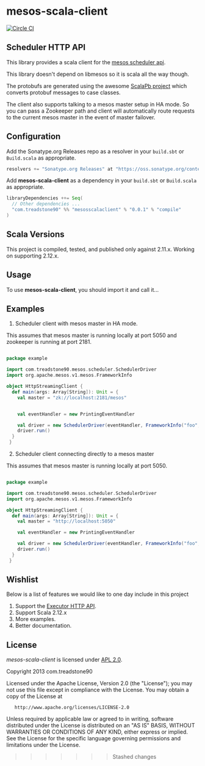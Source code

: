 # mesos-scala-client
[![Circle CI](https://circleci.com/gh/treadstone90/mesos-scala-client.png?circle-token=:circle-token)](https://circleci.com/gh/treadstone90/mesos-scala-client)

## Scheduler HTTP API

This library provides a scala client for the [mesos scheduler api](http://mesos.apache.org/documentation/latest/scheduler-http-api).

This library doesn't depend on libmesos so it is scala all the way though.

The protobufs are generated using the awesome [ScalaPb project](https://scalapb.github.io/) which
converts protobuf messages to case classes.

The client also supports talking to a mesos master setup in HA mode. So you
can pass a Zookeeper path and client will automatically route requests to
the current mesos master in the event of master failover.


## Configuration

Add the Sonatype.org Releases repo as a resolver in your `build.sbt` or `Build.scala` as appropriate.

```scala
resolvers += "Sonatype.org Releases" at "https://oss.sonatype.org/content/repositories/releases/"
```

Add **mesos-scala-client** as a dependency in your `build.sbt` or `Build.scala` as appropriate.

```scala
libraryDependencies ++= Seq(
  // Other dependencies ...
  "com.treadstone90" %% "mesosscalaclient" % "0.0.1" % "compile"
)
```

## Scala Versions

This project is compiled, tested, and published only against 2.11.x. Working on supporting 2.12.x.

## Usage

To use **mesos-scala-client**, you should import it and call it...


## Examples

1. Scheduler client with mesos master in HA mode.

This assumes that mesos master is running locally at port 5050 and zookeeper is running at port 2181.

```scala

package example

import com.treadstone90.mesos.scheduler.SchedulerDriver
import org.apache.mesos.v1.mesos.FrameworkInfo

object HttpStreamingClient {
  def main(args: Array[String]): Unit = {
    val master = "zk://localhost:2181/mesos"


    val eventHandler = new PrintingEventHandler

    val driver = new SchedulerDriver(eventHandler, FrameworkInfo("foo", "bar"), master)
    driver.run()
  }
 }
```

2. Scheduler client connecting directly to a mesos master

This assumes that mesos master is running locally at port 5050.

```scala

package example

import com.treadstone90.mesos.scheduler.SchedulerDriver
import org.apache.mesos.v1.mesos.FrameworkInfo

object HttpStreamingClient {
  def main(args: Array[String]): Unit = {
    val master = "http://localhost:5050"

    val eventHandler = new PrintingEventHandler

    val driver = new SchedulerDriver(eventHandler, FrameworkInfo("foo", "bar"), master)
    driver.run()
  }
 }
```

## Wishlist

Below is a list of features we would like to one day include in this project

1. Support the [Executor HTTP API](http://mesos.apache.org/documentation/latest/executor-http-api/).
2. Support Scala 2.12.x
3. More examples.
4. Better documentation.

## License

*mesos-scala-client* is licensed under [APL 2.0](http://www.apache.org/licenses/LICENSE-2.0).

Copyright 2013 com.treadstone90

   Licensed under the Apache License, Version 2.0 (the "License");
   you may not use this file except in compliance with the License.
   You may obtain a copy of the License at

       http://www.apache.org/licenses/LICENSE-2.0

   Unless required by applicable law or agreed to in writing, software
   distributed under the License is distributed on an "AS IS" BASIS,
   WITHOUT WARRANTIES OR CONDITIONS OF ANY KIND, either express or implied.
   See the License for the specific language governing permissions and
   limitations under the License.
>>>>>>> Stashed changes

